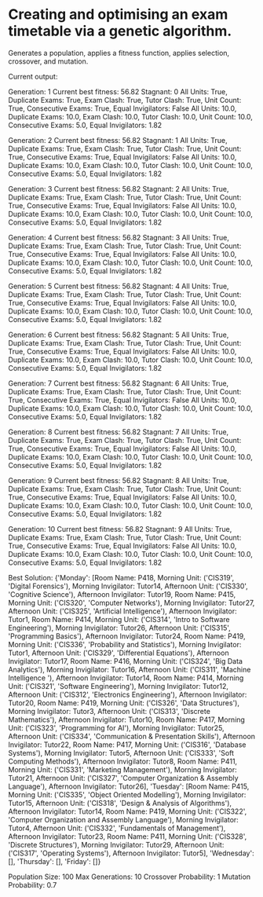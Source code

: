 # Creating and optimising an exam timetable via a genetic algorithm.

Generates a population, applies a fitness function, applies selection, crossover, and mutation.


Current output:


Generation: 1    Current best fitness: 56.82     Stagnant: 0
All Units: True, Duplicate Exams: True, Exam Clash: True, Tutor Clash: True, Unit Count: True, Consecutive Exams: True, Equal Invigilators: False
All Units: 10.0, Duplicate Exams: 10.0, Exam Clash: 10.0, Tutor Clash: 10.0, Unit Count: 10.0, Consecutive Exams: 5.0, Equal Invigilators: 1.82


Generation: 2    Current best fitness: 56.82     Stagnant: 1
All Units: True, Duplicate Exams: True, Exam Clash: True, Tutor Clash: True, Unit Count: True, Consecutive Exams: True, Equal Invigilators: False
All Units: 10.0, Duplicate Exams: 10.0, Exam Clash: 10.0, Tutor Clash: 10.0, Unit Count: 10.0, Consecutive Exams: 5.0, Equal Invigilators: 1.82


Generation: 3    Current best fitness: 56.82     Stagnant: 2
All Units: True, Duplicate Exams: True, Exam Clash: True, Tutor Clash: True, Unit Count: True, Consecutive Exams: True, Equal Invigilators: False
All Units: 10.0, Duplicate Exams: 10.0, Exam Clash: 10.0, Tutor Clash: 10.0, Unit Count: 10.0, Consecutive Exams: 5.0, Equal Invigilators: 1.82


Generation: 4    Current best fitness: 56.82     Stagnant: 3
All Units: True, Duplicate Exams: True, Exam Clash: True, Tutor Clash: True, Unit Count: True, Consecutive Exams: True, Equal Invigilators: False
All Units: 10.0, Duplicate Exams: 10.0, Exam Clash: 10.0, Tutor Clash: 10.0, Unit Count: 10.0, Consecutive Exams: 5.0, Equal Invigilators: 1.82


Generation: 5    Current best fitness: 56.82     Stagnant: 4
All Units: True, Duplicate Exams: True, Exam Clash: True, Tutor Clash: True, Unit Count: True, Consecutive Exams: True, Equal Invigilators: False
All Units: 10.0, Duplicate Exams: 10.0, Exam Clash: 10.0, Tutor Clash: 10.0, Unit Count: 10.0, Consecutive Exams: 5.0, Equal Invigilators: 1.82


Generation: 6    Current best fitness: 56.82     Stagnant: 5
All Units: True, Duplicate Exams: True, Exam Clash: True, Tutor Clash: True, Unit Count: True, Consecutive Exams: True, Equal Invigilators: False
All Units: 10.0, Duplicate Exams: 10.0, Exam Clash: 10.0, Tutor Clash: 10.0, Unit Count: 10.0, Consecutive Exams: 5.0, Equal Invigilators: 1.82


Generation: 7    Current best fitness: 56.82     Stagnant: 6
All Units: True, Duplicate Exams: True, Exam Clash: True, Tutor Clash: True, Unit Count: True, Consecutive Exams: True, Equal Invigilators: False
All Units: 10.0, Duplicate Exams: 10.0, Exam Clash: 10.0, Tutor Clash: 10.0, Unit Count: 10.0, Consecutive Exams: 5.0, Equal Invigilators: 1.82


Generation: 8    Current best fitness: 56.82     Stagnant: 7
All Units: True, Duplicate Exams: True, Exam Clash: True, Tutor Clash: True, Unit Count: True, Consecutive Exams: True, Equal Invigilators: False
All Units: 10.0, Duplicate Exams: 10.0, Exam Clash: 10.0, Tutor Clash: 10.0, Unit Count: 10.0, Consecutive Exams: 5.0, Equal Invigilators: 1.82


Generation: 9    Current best fitness: 56.82     Stagnant: 8
All Units: True, Duplicate Exams: True, Exam Clash: True, Tutor Clash: True, Unit Count: True, Consecutive Exams: True, Equal Invigilators: False
All Units: 10.0, Duplicate Exams: 10.0, Exam Clash: 10.0, Tutor Clash: 10.0, Unit Count: 10.0, Consecutive Exams: 5.0, Equal Invigilators: 1.82


Generation: 10   Current best fitness: 56.82     Stagnant: 9
All Units: True, Duplicate Exams: True, Exam Clash: True, Tutor Clash: True, Unit Count: True, Consecutive Exams: True, Equal Invigilators: False
All Units: 10.0, Duplicate Exams: 10.0, Exam Clash: 10.0, Tutor Clash: 10.0, Unit Count: 10.0, Consecutive Exams: 5.0, Equal Invigilators: 1.82


Best Solution: {'Monday': [Room Name: P418, Morning Unit: ('CIS319', 'Digital Forensics'), Morning Invigilator: Tutor14, Afternoon Unit: ('CIS330', 'Cognitive Science'), Afternoon Invigilator: Tutor19, Room Name: P415, Morning Unit: ('CIS320', 'Computer Networks'), Morning Invigilator: Tutor27, Afternoon Unit: ('CIS325', 'Artificial Intelligence'), Afternoon Invigilator: Tutor1, Room Name: P414, Morning Unit: ('CIS314', 'Intro to Software Engineering'), Morning Invigilator: Tutor26, Afternoon Unit: ('CIS315', 'Programming Basics'), Afternoon Invigilator: Tutor24, Room Name: P419, Morning Unit: ('CIS336', 'Probability and Statistics'), Morning Invigilator: Tutor1, Afternoon Unit: ('CIS329', 'Differential Equations'), Afternoon Invigilator: Tutor17, Room Name: P416, Morning Unit: ('CIS324', 'Big Data Analytics'), Morning Invigilator: Tutor16, Afternoon Unit: ('CIS311', 'Machine Intelligence '), Afternoon Invigilator: Tutor14, Room Name: P414, Morning Unit: ('CIS321', 'Software Engineering'), Morning Invigilator: Tutor12, Afternoon Unit: ('CIS312', 'Electronics Engineering'), Afternoon Invigilator: Tutor20, Room Name: P419, Morning Unit: ('CIS326', 'Data Structures'), Morning Invigilator: Tutor3, Afternoon Unit: ('CIS313', 'Discrete Mathematics'), Afternoon Invigilator: Tutor10, Room 
Name: P417, Morning Unit: ('CIS323', 'Programming for AI'), Morning Invigilator: Tutor25, Afternoon Unit: ('CIS334', 'Communication & Presentation Skills'), Afternoon Invigilator: Tutor22, Room Name: P417, Morning Unit: ('CIS316', 'Database Systems'), Morning Invigilator: Tutor5, Afternoon Unit: ('CIS333', 'Soft Computing Methods'), Afternoon Invigilator: Tutor8, Room Name: P411, Morning Unit: ('CIS331', 'Marketing Management'), Morning Invigilator: Tutor21, Afternoon Unit: ('CIS327', 'Computer Organization & Assembly Language'), Afternoon Invigilator: Tutor26], 'Tuesday': [Room Name: P415, Morning Unit: ('CIS335', 'Object Oriented Modelling'), Morning Invigilator: Tutor15, Afternoon Unit: ('CIS318', 'Design & Analysis of Algorithms'), Afternoon Invigilator: Tutor14, Room Name: P419, Morning Unit: ('CIS322', 'Computer Organization and Assembly Language'), Morning Invigilator: Tutor4, Afternoon Unit: ('CIS332', 'Fundamentals of Management'), Afternoon Invigilator: Tutor23, Room Name: P411, Morning Unit: ('CIS328', 'Discrete Structures'), Morning Invigilator: Tutor29, Afternoon Unit: ('CIS317', 'Operating Systems'), Afternoon Invigilator: Tutor5], 'Wednesday': [], 'Thursday': [], 'Friday': []}


Population Size: 100
Max Generations: 10
Crossover Probability: 1
Mutation Probability: 0.7
